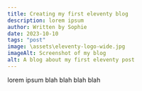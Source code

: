 ```yaml
---
title: Creating my first eleventy blog
description: lorem ipsum
author: Written by Sophie
date: 2023-10-10
tags: "post"
image: \assets\eleventy-logo-wide.jpg
imageAlt: Screenshot of my blog
alt: A blog about my first eleventy post
---
```


lorem ipsum blah blah blah blah 